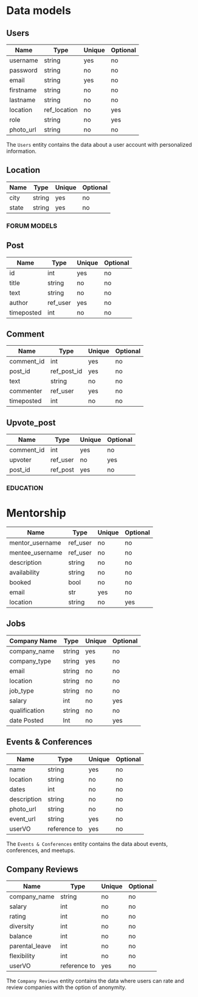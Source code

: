 # Data models

## Users

| Name      | Type         | Unique | Optional |
| --------- | ------------ | ------ | -------- |
| username  | string       | yes    | no       |
| password  | string       | no     | no       |
| email     | string       | yes    | no       |
| firstname | string       | no     | no       |
| lastname  | string       | no     | no       |
| location  | ref_location | no     | yes      |
| role      | string       | no     | yes      |
| photo_url | string       | no     | no       |

The `Users` entity contains the data about a user account
with personalized information.

## Location

| Name  | Type   | Unique | Optional |
| ----- | ------ | ------ | -------- |
| city  | string | yes    | no       |
| state | string | yes    | no       |

### FORUM MODELS

## Post

| Name       | Type     | Unique | Optional |
| ---------- | -------- | ------ | -------- |
| id         | int      | yes    | no       |
| title      | string   | no     | no       |
| text       | string   | no     | no       |
| author     | ref_user | yes    | no       |
| timeposted | int      | no     | no       |

## Comment

| Name       | Type        | Unique | Optional |
| ---------- | ----------- | ------ | -------- |
| comment_id | int         | yes    | no       |
| post_id    | ref_post_id | yes    | no       |
| text       | string      | no     | no       |
| commenter  | ref_user    | yes    | no       |
| timeposted | int         | no     | no       |

## Upvote_post

| Name       | Type     | Unique | Optional |
| ---------- | -------- | ------ | -------- |
| comment_id | int      | yes    | no       |
| upvoter    | ref_user | no     | yes      |
| post_id    | ref_post | yes    | no       |

### EDUCATION

# Mentorship

| Name            | Type     | Unique | Optional |
| --------------- | -------- | ------ | -------- |
| mentor_username | ref_user | no     | no       |
| mentee_username | ref_user | no     | no       |
| description     | string   | no     | no       |
| availability    | string   | no     | no       |
| booked          | bool     | no     | no       |
| email           | str      | yes    | no       |
| location        | string   | no     | yes      |

## Jobs

| Company Name  | Type   | Unique | Optional |
| ------------- | ------ | ------ | -------- |
| company_name  | string | yes    | no       |
| company_type  | string | yes    | no       |
| email         | string | no     | no       |
| location      | string | no     | no       |
| job_type      | string | no     | no       |
| salary        | int    | no     | yes      |
| qualification | string | no     | no       |
| date Posted   | Int    | no     | yes      |

## Events & Conferences

| Name        | Type         | Unique | Optional |
| ----------- | ------------ | ------ | -------- |
| name        | string       | yes    | no       |
| location    | string       | no     | no       |
| dates       | int          | no     | no       |
| description | string       | no     | no       |
| photo_url   | string       | no     | no       |
| event_url   | string       | yes    | no       |
| userVO      | reference to | yes    | no       |

The `Events & Conferences` entity contains the data about events, conferences, and meetups.

## Company Reviews

| Name           | Type         | Unique | Optional |
| -------------- | ------------ | ------ | -------- |
| company_name   | string       | no     | no       |
| salary         | int          | no     | no       |
| rating         | int          | no     | no       |
| diversity      | int          | no     | no       |
| balance        | int          | no     | no       |
| parental_leave | int          | no     | no       |
| flexibility    | int          | no     | no       |
| userVO         | reference to | yes    | no       |

The `Company Reviews` entity contains the data where users can rate and review companies with the option of anonymity.
